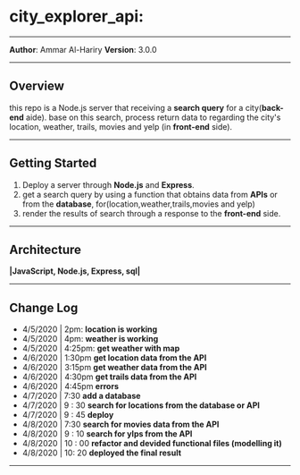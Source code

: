 # city_explorer_api:
--------------------------
**Author**: Ammar Al-Hariry
**Version**: 3.0.0 

-----------------------------------
## Overview
this repo is a Node.js server that receiving a **search query** for a city(**back-end** aide). base on this search, process  return data to  regarding the city's location, weather, trails, movies and yelp (in **front-end** side).

----------------------------------
## Getting Started
1. Deploy a server through **Node.js** and **Express**.
2. get a search query by using a function that obtains data from **APIs** or from the **database**, for(location,weather,trails,movies and yelp)
3. render the results of search through a response to the **front-end** side.

---------------------------------------
## Architecture

**|JavaScript, Node.js, Express, sql|**

---------------------------------------
## Change Log

- 4/5/2020 | 2pm: **location is working**
- 4/5/2020 | 4pm: **weather is working**
- 4/5/2020 | 4:25pm: **get weather with map**
- 4/6/2020 | 1:30pm **get location data from the API**
- 4/6/2020 | 3:15pm **get  weather data from the API**
- 4/6/2020 | 4:30pm **get  trails data from the API**
- 4/6/2020 | 4:45pm **errors** 
- 4/7/2020 | 7:30 **add a database**
- 4/7/2020 | 9 : 30 **search for locations from the database or API**
- 4/7/2020 | 9 : 45 **deploy**
- 4/8/2020 | 7:30 **search for movies data from the API**
- 4/8/2020 | 9 : 10 **search for ylps from the API**
- 4/8/2020 | 10 : 00 **refactor and devided functional files (modelling it)**
- 4/8/2020 | 10: 20 **deployed the final result**

---------------------------------------------
